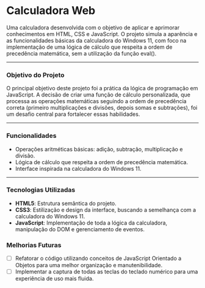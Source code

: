 # Calculadora Web
Uma calculadora desenvolvida com o objetivo de aplicar e aprimorar conhecimentos em HTML, CSS e JavaScript. O projeto simula a aparência e as funcionalidades básicas da calculadora do Windows 11, com foco na implementação de uma lógica de cálculo que respeita a ordem de precedência matemática, sem a utilização da função eval().

---
### Objetivo do Projeto
O principal objetivo deste projeto foi a prática da lógica de programação em JavaScript. A decisão de criar uma função de cálculo personalizada, que processa as operações matemáticas seguindo a ordem de precedência correta (primeiro multiplicações e divisões, depois somas e subtrações), foi um desafio central para fortalecer essas habilidades.

---
### Funcionalidades
- Operações aritméticas básicas: adição, subtração, multiplicação e divisão.
- Lógica de cálculo que respeita a ordem de precedência matemática.
- Interface inspirada na calculadora do Windows 11.

---
### Tecnologias Utilizadas

- **HTML5**: Estrutura semântica do projeto.
- **CSS3**: Estilização e design da interface, buscando a semelhança com a calculadora do Windows 11.
- **JavaScript**: Implementação de toda a lógica da calculadora, manipulação do DOM e gerenciamento de eventos.

### Melhorias Futuras

- [ ] Refatorar o código utilizando conceitos de JavaScript Orientado a Objetos para uma melhor organização e manutenibilidade.
- [ ] Implementar a captura de todas as teclas do teclado numérico para uma experiência de uso mais fluida.
